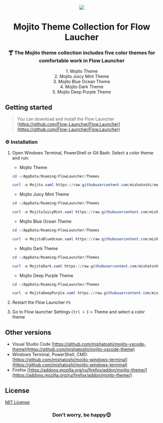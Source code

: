 <p align="center">
  <img src="https://github.com/mishatoshi/mojito-flowlauncher-theme/assets/110047849/a5b5f778-36f8-4690-b110-ea294f448dea">
</p>

<h1 align="center">Mojito Theme Collection for Flow Laucher</h1>

<h3 align="center">🍸 The Mojito theme collection includes five color themes for comfortable work in Flow Launcher</h3>

<div align="center">
  <div>1. Mojito Theme</div>
  <div>2. Mojito Juicy Mint Theme</div>
  <div>3. Mojito Blue Ocean Theme</div>
  <div>4. Mojito Dark Theme</div>
  <div>5. Mojito Deep Purple Theme</div>
</div>

## Getting started

> You can download and install the Flow Launcher [https://github.com/Flow-Launcher/Flow.Launcher](https://github.com/Flow-Launcher/Flow.Launcher)

### ⚙️ Installation

1. Open Windows Terminal, PowerShell or Git Bash. Select a color theme and run:

    * Mojito Theme

    ```PowerShell
    cd ~/AppData/Roaming/FlowLauncher/Themes

    curl -o Mojito.xaml https://raw.githubusercontent.com/mishatoshi/mojito-flowlauncher-theme/main/themes/Mojito.xaml
    ```

    * Mojito Juicy Mint Theme

    ```PowerShell
    cd ~/AppData/Roaming/FlowLauncher/Themes

    curl -o MojitoJuicyMint.xaml https://raw.githubusercontent.com/mishatoshi/mojito-flowlauncher-theme/main/themes/MojitoJuicyMint.xaml
    ```

    * Mojito Blue Ocean Theme

    ```PowerShell
    cd ~/AppData/Roaming/FlowLauncher/Themes

    curl -o MojitoBlueOcean.xaml https://raw.githubusercontent.com/mishatoshi/mojito-flowlauncher-theme/main/themes/MojitoBlueOcean.xaml
    ```

    * Mojito Dark Theme

    ```PowerShell
    cd ~/AppData/Roaming/FlowLauncher/Themes

    curl -o MojitoDark.xaml https://raw.githubusercontent.com/mishatoshi/mojito-flowlauncher-theme/main/themes/MojitoDark.xaml
    ```

    * Mojito Deep Purple Theme

    ```PowerShell
    cd ~/AppData/Roaming/FlowLauncher/Themes

    curl -o MojitoDeepPurple.xaml https://raw.githubusercontent.com/mishatoshi/mojito-flowlauncher-theme/main/themes/MojitoDeepPurple.xaml
    ```

1. Restart the Flow Launcher `F5`
1. Go to Flow launcher Settings `Ctrl + I` > Theme and select a color theme

## Other versions

* Visual Studio Code [https://github.com/mishatoshi/mojito-vscode-theme](https://github.com/mishatoshi/mojito-vscode-theme)
* Windows Terminal, PowerShell, CMD: [https://github.com/mishatoshi/mojito-windows-terminal](https://github.com/mishatoshi/mojito-windows-terminal)
* Firefox [https://addons.mozilla.org/ru/firefox/addon/mojito-theme/](https://addons.mozilla.org/ru/firefox/addon/mojito-theme/)

## License

[MIT License](./LICENSE)

<h3 align="center">Don’t worry, be happy😍</h3>
